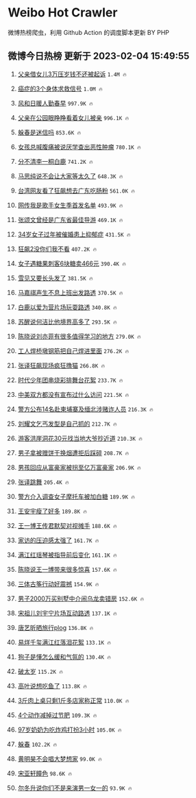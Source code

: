 # Weibo Hot Crawler 



微博热榜爬虫，利用 Github Action 的调度脚本更新 BY PHP 


## 微博今日热榜 更新于 2023-02-04 15:49:55 
1. [父亲借女儿3万压岁钱不还被起诉](https://s.weibo.com/weibo?q=%23%E7%88%B6%E4%BA%B2%E5%80%9F%E5%A5%B3%E5%84%BF3%E4%B8%87%E5%8E%8B%E5%B2%81%E9%92%B1%E4%B8%8D%E8%BF%98%E8%A2%AB%E8%B5%B7%E8%AF%89%23&t=31&band_rank=1&Refer=top) `1.4M 🔥` 

1. [癌症的3个身体求救信号](https://s.weibo.com/weibo?q=%23%E7%99%8C%E7%97%87%E7%9A%843%E4%B8%AA%E8%BA%AB%E4%BD%93%E6%B1%82%E6%95%91%E4%BF%A1%E5%8F%B7%23&t=31&band_rank=2&Refer=top) `1.0M 🔥` 

1. [风和日暖人勤春早](https://s.weibo.com/weibo?q=%23%E9%A3%8E%E5%92%8C%E6%97%A5%E6%9A%96%E4%BA%BA%E5%8B%A4%E6%98%A5%E6%97%A9%23&t=31&band_rank=3&Refer=top) `997.9K 🔥` 

1. [父亲在公园眼睁睁看着女儿被亲](https://s.weibo.com/weibo?q=%23%E7%88%B6%E4%BA%B2%E5%9C%A8%E5%85%AC%E5%9B%AD%E7%9C%BC%E7%9D%81%E7%9D%81%E7%9C%8B%E7%9D%80%E5%A5%B3%E5%84%BF%E8%A2%AB%E4%BA%B2%23&t=31&band_rank=4&Refer=top) `996.1K 🔥` 

1. [躲春是迷信吗](https://s.weibo.com/weibo?q=%23%E8%BA%B2%E6%98%A5%E6%98%AF%E8%BF%B7%E4%BF%A1%E5%90%97%23&t=31&band_rank=5&Refer=top) `853.6K 🔥` 

1. [女孩总喊腹痛被说厌学查出恶性肿瘤](https://s.weibo.com/weibo?q=%23%E5%A5%B3%E5%AD%A9%E6%80%BB%E5%96%8A%E8%85%B9%E7%97%9B%E8%A2%AB%E8%AF%B4%E5%8E%8C%E5%AD%A6%E6%9F%A5%E5%87%BA%E6%81%B6%E6%80%A7%E8%82%BF%E7%98%A4%23&t=31&band_rank=6&Refer=top) `780.1K 🔥` 

1. [分不清李一桐白鹿](https://s.weibo.com/weibo?q=%23%E5%88%86%E4%B8%8D%E6%B8%85%E6%9D%8E%E4%B8%80%E6%A1%90%E7%99%BD%E9%B9%BF%23&t=31&band_rank=7&Refer=top) `741.2K 🔥` 

1. [马思纯说不会让大家等太久了](https://s.weibo.com/weibo?q=%23%E9%A9%AC%E6%80%9D%E7%BA%AF%E8%AF%B4%E4%B8%8D%E4%BC%9A%E8%AE%A9%E5%A4%A7%E5%AE%B6%E7%AD%89%E5%A4%AA%E4%B9%85%E4%BA%86%23&t=31&band_rank=8&Refer=top) `648.3K 🔥` 

1. [台湾网友看了狂飙想去广东吃肠粉](https://s.weibo.com/weibo?q=%23%E5%8F%B0%E6%B9%BE%E7%BD%91%E5%8F%8B%E7%9C%8B%E4%BA%86%E7%8B%82%E9%A3%99%E6%83%B3%E5%8E%BB%E5%B9%BF%E4%B8%9C%E5%90%83%E8%82%A0%E7%B2%89%23&t=31&band_rank=9&Refer=top) `561.0K 🔥` 

1. [网传我是歌手女生季首发名单](https://s.weibo.com/weibo?q=%23%E7%BD%91%E4%BC%A0%E6%88%91%E6%98%AF%E6%AD%8C%E6%89%8B%E5%A5%B3%E7%94%9F%E5%AD%A3%E9%A6%96%E5%8F%91%E5%90%8D%E5%8D%95%23&t=31&band_rank=10&Refer=top) `493.9K 🔥` 

1. [张颂文曾经是广东省最佳导游](https://s.weibo.com/weibo?q=%23%E5%BC%A0%E9%A2%82%E6%96%87%E6%9B%BE%E7%BB%8F%E6%98%AF%E5%B9%BF%E4%B8%9C%E7%9C%81%E6%9C%80%E4%BD%B3%E5%AF%BC%E6%B8%B8%23&t=31&band_rank=11&Refer=top) `469.1K 🔥` 

1. [34岁女子过年被催婚患上抑郁症](https://s.weibo.com/weibo?q=%2334%E5%B2%81%E5%A5%B3%E5%AD%90%E8%BF%87%E5%B9%B4%E8%A2%AB%E5%82%AC%E5%A9%9A%E6%82%A3%E4%B8%8A%E6%8A%91%E9%83%81%E7%97%87%23&t=31&band_rank=12&Refer=top) `431.5K 🔥` 

1. [狂飙2没你们我不看](https://s.weibo.com/weibo?q=%23%E7%8B%82%E9%A3%992%E6%B2%A1%E4%BD%A0%E4%BB%AC%E6%88%91%E4%B8%8D%E7%9C%8B%23&t=31&band_rank=13&Refer=top) `407.2K 🔥` 

1. [女子遇糖果刺客6块糖卖466元](https://s.weibo.com/weibo?q=%23%E5%A5%B3%E5%AD%90%E9%81%87%E7%B3%96%E6%9E%9C%E5%88%BA%E5%AE%A26%E5%9D%97%E7%B3%96%E5%8D%96466%E5%85%83%23&t=31&band_rank=14&Refer=top) `390.4K 🔥` 

1. [雪见又要长头发了](https://s.weibo.com/weibo?q=%23%E9%9B%AA%E8%A7%81%E5%8F%88%E8%A6%81%E9%95%BF%E5%A4%B4%E5%8F%91%E4%BA%86%23&t=31&band_rank=15&Refer=top) `381.5K 🔥` 

1. [马嘉祺声生不息上班出发路透](https://s.weibo.com/weibo?q=%23%E9%A9%AC%E5%98%89%E7%A5%BA%E5%A3%B0%E7%94%9F%E4%B8%8D%E6%81%AF%E4%B8%8A%E7%8F%AD%E5%87%BA%E5%8F%91%E8%B7%AF%E9%80%8F%23&t=31&band_rank=16&Refer=top) `370.5K 🔥` 

1. [白鹿以爱为营片场玩耍路透](https://s.weibo.com/weibo?q=%23%E7%99%BD%E9%B9%BF%E4%BB%A5%E7%88%B1%E4%B8%BA%E8%90%A5%E7%89%87%E5%9C%BA%E7%8E%A9%E8%80%8D%E8%B7%AF%E9%80%8F%23&t=31&band_rank=17&Refer=top) `340.8K 🔥` 

1. [苏醒说何洁比他境界高多了](https://s.weibo.com/weibo?q=%23%E8%8B%8F%E9%86%92%E8%AF%B4%E4%BD%95%E6%B4%81%E6%AF%94%E4%BB%96%E5%A2%83%E7%95%8C%E9%AB%98%E5%A4%9A%E4%BA%86%23&t=31&band_rank=18&Refer=top) `293.5K 🔥` 

1. [陈晓说刘亦菲有很多值得学习的地方](https://s.weibo.com/weibo?q=%23%E9%99%88%E6%99%93%E8%AF%B4%E5%88%98%E4%BA%A6%E8%8F%B2%E6%9C%89%E5%BE%88%E5%A4%9A%E5%80%BC%E5%BE%97%E5%AD%A6%E4%B9%A0%E7%9A%84%E5%9C%B0%E6%96%B9%23&t=31&band_rank=19&Refer=top) `279.0K 🔥` 

1. [工人焊桥墩钢筋把自己焊进里面](https://s.weibo.com/weibo?q=%23%E5%B7%A5%E4%BA%BA%E7%84%8A%E6%A1%A5%E5%A2%A9%E9%92%A2%E7%AD%8B%E6%8A%8A%E8%87%AA%E5%B7%B1%E7%84%8A%E8%BF%9B%E9%87%8C%E9%9D%A2%23&t=31&band_rank=20&Refer=top) `276.2K 🔥` 

1. [张译狂飙现场疯狂撸猫](https://s.weibo.com/weibo?q=%23%E5%BC%A0%E8%AF%91%E7%8B%82%E9%A3%99%E7%8E%B0%E5%9C%BA%E7%96%AF%E7%8B%82%E6%92%B8%E7%8C%AB%23&t=31&band_rank=21&Refer=top) `266.8K 🔥` 

1. [时代少年团串烧彩排舞台花絮](https://s.weibo.com/weibo?q=%23%E6%97%B6%E4%BB%A3%E5%B0%91%E5%B9%B4%E5%9B%A2%E4%B8%B2%E7%83%A7%E5%BD%A9%E6%8E%92%E8%88%9E%E5%8F%B0%E8%8A%B1%E7%B5%AE%23&t=31&band_rank=22&Refer=top) `233.7K 🔥` 

1. [中美双方都没有宣布过什么访问](https://s.weibo.com/weibo?q=%23%E4%B8%AD%E7%BE%8E%E5%8F%8C%E6%96%B9%E9%83%BD%E6%B2%A1%E6%9C%89%E5%AE%A3%E5%B8%83%E8%BF%87%E4%BB%80%E4%B9%88%E8%AE%BF%E9%97%AE%23&t=31&band_rank=23&Refer=top) `221.5K 🔥` 

1. [警方公布14名赴柬埔寨及缅北涉赌诈人员](https://s.weibo.com/weibo?q=%23%E8%AD%A6%E6%96%B9%E5%85%AC%E5%B8%8314%E5%90%8D%E8%B5%B4%E6%9F%AC%E5%9F%94%E5%AF%A8%E5%8F%8A%E7%BC%85%E5%8C%97%E6%B6%89%E8%B5%8C%E8%AF%88%E4%BA%BA%E5%91%98%23&t=31&band_rank=24&Refer=top) `216.3K 🔥` 

1. [刘耀文乞丐发型是自己抓的](https://s.weibo.com/weibo?q=%23%E5%88%98%E8%80%80%E6%96%87%E4%B9%9E%E4%B8%90%E5%8F%91%E5%9E%8B%E6%98%AF%E8%87%AA%E5%B7%B1%E6%8A%93%E7%9A%84%23&t=31&band_rank=25&Refer=top) `212.7K 🔥` 

1. [游客洪崖洞花30元找当地大爷抄近道](https://s.weibo.com/weibo?q=%23%E6%B8%B8%E5%AE%A2%E6%B4%AA%E5%B4%96%E6%B4%9E%E8%8A%B130%E5%85%83%E6%89%BE%E5%BD%93%E5%9C%B0%E5%A4%A7%E7%88%B7%E6%8A%84%E8%BF%91%E9%81%93%23&t=31&band_rank=26&Refer=top) `210.3K 🔥` 

1. [男子拿被赠饼干换烟遭拒后踩碎](https://s.weibo.com/weibo?q=%23%E7%94%B7%E5%AD%90%E6%8B%BF%E8%A2%AB%E8%B5%A0%E9%A5%BC%E5%B9%B2%E6%8D%A2%E7%83%9F%E9%81%AD%E6%8B%92%E5%90%8E%E8%B8%A9%E7%A2%8E%23&t=31&band_rank=27&Refer=top) `208.7K 🔥` 

1. [男孩回应从富豪家被拐至亿万富豪家](https://s.weibo.com/weibo?q=%23%E7%94%B7%E5%AD%A9%E5%9B%9E%E5%BA%94%E4%BB%8E%E5%AF%8C%E8%B1%AA%E5%AE%B6%E8%A2%AB%E6%8B%90%E8%87%B3%E4%BA%BF%E4%B8%87%E5%AF%8C%E8%B1%AA%E5%AE%B6%23&t=31&band_rank=28&Refer=top) `206.9K 🔥` 

1. [张译跳舞](https://s.weibo.com/weibo?q=%23%E5%BC%A0%E8%AF%91%E8%B7%B3%E8%88%9E%23&t=31&band_rank=29&Refer=top) `205.4K 🔥` 

1. [警方介入调查女子摩托车被加白糖](https://s.weibo.com/weibo?q=%23%E8%AD%A6%E6%96%B9%E4%BB%8B%E5%85%A5%E8%B0%83%E6%9F%A5%E5%A5%B3%E5%AD%90%E6%91%A9%E6%89%98%E8%BD%A6%E8%A2%AB%E5%8A%A0%E7%99%BD%E7%B3%96%23&t=31&band_rank=30&Refer=top) `189.9K 🔥` 

1. [王安宇瘦了好多](https://s.weibo.com/weibo?q=%23%E7%8E%8B%E5%AE%89%E5%AE%87%E7%98%A6%E4%BA%86%E5%A5%BD%E5%A4%9A%23&t=31&band_rank=31&Refer=top) `189.8K 🔥` 

1. [王一博王传君默契对视摊手](https://s.weibo.com/weibo?q=%23%E7%8E%8B%E4%B8%80%E5%8D%9A%E7%8E%8B%E4%BC%A0%E5%90%9B%E9%BB%98%E5%A5%91%E5%AF%B9%E8%A7%86%E6%91%8A%E6%89%8B%23&t=31&band_rank=32&Refer=top) `188.6K 🔥` 

1. [家访的压迫感太强了](https://s.weibo.com/weibo?q=%23%E5%AE%B6%E8%AE%BF%E7%9A%84%E5%8E%8B%E8%BF%AB%E6%84%9F%E5%A4%AA%E5%BC%BA%E4%BA%86%23&t=31&band_rank=33&Refer=top) `161.7K 🔥` 

1. [满江红瑶琴被指导前后变化](https://s.weibo.com/weibo?q=%23%E6%BB%A1%E6%B1%9F%E7%BA%A2%E7%91%B6%E7%90%B4%E8%A2%AB%E6%8C%87%E5%AF%BC%E5%89%8D%E5%90%8E%E5%8F%98%E5%8C%96%23&t=31&band_rank=34&Refer=top) `161.1K 🔥` 

1. [陈晓说王一博带来很多惊喜](https://s.weibo.com/weibo?q=%23%E9%99%88%E6%99%93%E8%AF%B4%E7%8E%8B%E4%B8%80%E5%8D%9A%E5%B8%A6%E6%9D%A5%E5%BE%88%E5%A4%9A%E6%83%8A%E5%96%9C%23&t=31&band_rank=35&Refer=top) `157.6K 🔥` 

1. [三体古筝行动好震撼](https://s.weibo.com/weibo?q=%23%E4%B8%89%E4%BD%93%E5%8F%A4%E7%AD%9D%E8%A1%8C%E5%8A%A8%E5%A5%BD%E9%9C%87%E6%92%BC%23&t=31&band_rank=36&Refer=top) `154.9K 🔥` 

1. [男子2000万买别墅中介闹乌龙卖错房](https://s.weibo.com/weibo?q=%23%E7%94%B7%E5%AD%902000%E4%B8%87%E4%B9%B0%E5%88%AB%E5%A2%85%E4%B8%AD%E4%BB%8B%E9%97%B9%E4%B9%8C%E9%BE%99%E5%8D%96%E9%94%99%E6%88%BF%23&t=31&band_rank=37&Refer=top) `152.6K 🔥` 

1. [宋祖儿刘宇宁片场互动路透](https://s.weibo.com/weibo?q=%23%E5%AE%8B%E7%A5%96%E5%84%BF%E5%88%98%E5%AE%87%E5%AE%81%E7%89%87%E5%9C%BA%E4%BA%92%E5%8A%A8%E8%B7%AF%E9%80%8F%23&t=31&band_rank=38&Refer=top) `137.1K 🔥` 

1. [唐艺昕晒旅行plog](https://s.weibo.com/weibo?q=%23%E5%94%90%E8%89%BA%E6%98%95%E6%99%92%E6%97%85%E8%A1%8Cplog%23&t=31&band_rank=39&Refer=top) `136.8K 🔥` 

1. [易烊千玺满江红落泪花絮](https://s.weibo.com/weibo?q=%23%E6%98%93%E7%83%8A%E5%8D%83%E7%8E%BA%E6%BB%A1%E6%B1%9F%E7%BA%A2%E8%90%BD%E6%B3%AA%E8%8A%B1%E7%B5%AE%23&t=31&band_rank=40&Refer=top) `133.1K 🔥` 

1. [狗子是懂怎么缓和气氛的](https://s.weibo.com/weibo?q=%23%E7%8B%97%E5%AD%90%E6%98%AF%E6%87%82%E6%80%8E%E4%B9%88%E7%BC%93%E5%92%8C%E6%B0%94%E6%B0%9B%E7%9A%84%23&t=31&band_rank=41&Refer=top) `130.4K 🔥` 

1. [破太岁](https://s.weibo.com/weibo?q=%E7%A0%B4%E5%A4%AA%E5%B2%81&t=31&band_rank=42&Refer=top) `115.2K 🔥` 

1. [高叶说想吃鱼了](https://s.weibo.com/weibo?q=%23%E9%AB%98%E5%8F%B6%E8%AF%B4%E6%83%B3%E5%90%83%E9%B1%BC%E4%BA%86%23&t=31&band_rank=43&Refer=top) `113.8K 🔥` 

1. [3斤肉上桌只剩1斤多店家称正常](https://s.weibo.com/weibo?q=%233%E6%96%A4%E8%82%89%E4%B8%8A%E6%A1%8C%E5%8F%AA%E5%89%A91%E6%96%A4%E5%A4%9A%E5%BA%97%E5%AE%B6%E7%A7%B0%E6%AD%A3%E5%B8%B8%23&t=31&band_rank=44&Refer=top) `110.0K 🔥` 

1. [4个动作减掉过节肥](https://s.weibo.com/weibo?q=%234%E4%B8%AA%E5%8A%A8%E4%BD%9C%E5%87%8F%E6%8E%89%E8%BF%87%E8%8A%82%E8%82%A5%23&t=31&band_rank=45&Refer=top) `109.3K 🔥` 

1. [97岁奶奶为吃炸鸡打扮3小时](https://s.weibo.com/weibo?q=%2397%E5%B2%81%E5%A5%B6%E5%A5%B6%E4%B8%BA%E5%90%83%E7%82%B8%E9%B8%A1%E6%89%93%E6%89%AE3%E5%B0%8F%E6%97%B6%23&t=31&band_rank=46&Refer=top) `105.0K 🔥` 

1. [躲春](https://s.weibo.com/weibo?q=%23%E8%BA%B2%E6%98%A5%23&t=31&band_rank=47&Refer=top) `102.2K 🔥` 

1. [黄明昊不会唱大梦想家](https://s.weibo.com/weibo?q=%23%E9%BB%84%E6%98%8E%E6%98%8A%E4%B8%8D%E4%BC%9A%E5%94%B1%E5%A4%A7%E6%A2%A6%E6%83%B3%E5%AE%B6%23&t=31&band_rank=48&Refer=top) `99.0K 🔥` 

1. [宋亚轩瞳色](https://s.weibo.com/weibo?q=%23%E5%AE%8B%E4%BA%9A%E8%BD%A9%E7%9E%B3%E8%89%B2%23&t=31&band_rank=49&Refer=top) `98.6K 🔥` 

1. [尔冬升说你们不是来演男一女一的](https://s.weibo.com/weibo?q=%23%E5%B0%94%E5%86%AC%E5%8D%87%E8%AF%B4%E4%BD%A0%E4%BB%AC%E4%B8%8D%E6%98%AF%E6%9D%A5%E6%BC%94%E7%94%B7%E4%B8%80%E5%A5%B3%E4%B8%80%E7%9A%84%23&t=31&band_rank=50&Refer=top) `93.9K 🔥` 

